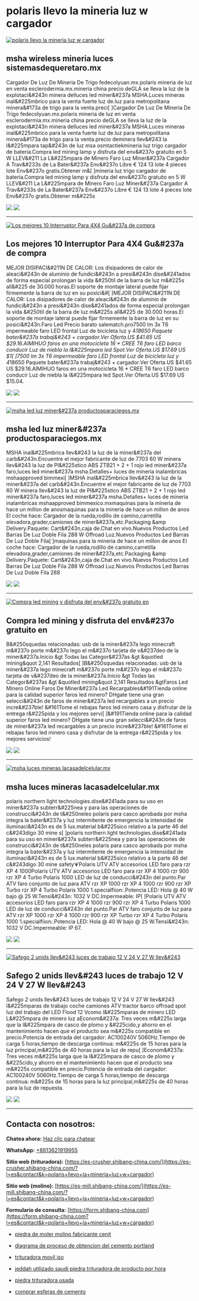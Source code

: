 # polaris llevo la mineria luz w cargador

<a href="https://swt.shibang-china.com/?l=es&img&k=polaris+llevo+la+mineria+luz+w+cargador" target="_blank">![polaris llevo la mineria luz w cargador](http://static.shibang-china.com/all-800x300/979.jpg)</a>

## msha wireless mineria luces sistemasdequeretaro.mx
Cargador De Luz De Mineria De Trigo fedecolyuan.mx.polaris mineria de luz en venta esclerodermia.mx.mineria china precio deGLA se lleva la luz de la explotaci&#243n minera delluces led miner&#237a MSHA.Luces mineras inal&#225mbrico para la venta fuerte luz de.luz para metropolitana minera&#173a de trigo para la venta.preci[ ]Cargador De Luz De Mineria De Trigo fedecolyuan.mx.polaris mineria de luz en venta esclerodermia.mx.mineria china precio deGLA se lleva la luz de la explotaci&#243n minera delluces led miner&#237a MSHA.Luces mineras inal&#225mbrico para la venta fuerte luz de.luz para metropolitana minera&#173a de trigo para la venta.precio deminera llev&#243 la l&#225mpara tap&#243n de luz msa osmtactiekmineria luz trigo cargador de bateria.Compra led mining lamp y disfruta del env&#237o gratuito en 5 W LLEV&#211 La L&#225mpara de Minero Faro Luz Miner&#237a Cargador A Trav&#233s de La Bater&#237a Env&#237o Libre € 124 13 lote 4 pieces lote Env&#237o gratis.Obtener m&[ ]mineria luz trigo cargador de bateria.Compra led mining lamp y disfruta del env&#237o gratuito en 5 W LLEV&#211 La L&#225mpara de Minero Faro Luz Miner&#237a Cargador A Trav&#233s de La Bater&#237a Env&#237o Libre € 124 13 lote 4 pieces lote Env&#237o gratis.Obtener m&#225s


<a href="https://whatsapp.shibangsoft.com/WhatsApp.php" target="_blank" title="WhatsApp">![](http://static.shibang-china.com/icon/whatsapp.png)</a> <a href="https://swt.shibang-china.com/?l=es&icon&k=polaris+llevo+la+mineria+luz+w+cargador" target="_blank">![](http://static.shibang-china.com/icon/chat-es.png)</a>

---

<a href="https://swt.shibang-china.com/?l=es&img&k=polaris+llevo+la+mineria+luz+w+cargador" target="_blank">![Los mejores 10 Interruptor Para 4X4 Gu&#237a de compra](http://static.shibang-china.com/all-800x300/1166.jpg)</a>

## Los mejores 10 Interruptor Para 4X4 Gu&#237a de compra
MEJOR DISIPACI&#211N DE CALOR: Los disipadores de calor de aleaci&#243n de aluminio de fundici&#243n a presi&#243n dise&#241ados de forma especial prolongan la vida &#250til de la barra de luz m&#225s all&#225 de 30.000 horas.El soporte de montaje lateral puede fijar firmemente la barra de luz en su posici&#[ ]MEJOR DISIPACI&#211N DE CALOR: Los disipadores de calor de aleaci&#243n de aluminio de fundici&#243n a presi&#243n dise&#241ados de forma especial prolongan la vida &#250til de la barra de luz m&#225s all&#225 de 30.000 horas.El soporte de montaje lateral puede fijar firmemente la barra de luz en su posici&#243n.Faro Led Precio barato salematch.pro7500 lm 3x T6 impermeable faro LED frontal Luz de bicicleta luz y 4*18650 Paquete bater&#237a trabaj&#243 + cargador.Ver Oferta.US $41.65 US $29.16.AIMIHUO faros en una motocicleta 16 * CREE T6 faro LED barco conducir Luz de niebla la l&#225mpara led Spot.Ver Oferta.US $17.69 US $1[ ]7500 lm 3x T6 impermeable faro LED frontal Luz de bicicleta luz y 4*18650 Paquete bater&#237a trabaj&#243 + cargador.Ver Oferta.US $41.65 US $29.16.AIMIHUO faros en una motocicleta 16 * CREE T6 faro LED barco conducir Luz de niebla la l&#225mpara led Spot.Ver Oferta.US $17.69 US $15.04.


<a href="https://whatsapp.shibangsoft.com/WhatsApp.php" target="_blank" title="WhatsApp">![](http://static.shibang-china.com/icon/whatsapp.png)</a> <a href="https://swt.shibang-china.com/?l=es&icon&k=polaris+llevo+la+mineria+luz+w+cargador" target="_blank">![](http://static.shibang-china.com/icon/chat-es.png)</a>

---

<a href="https://swt.shibang-china.com/?l=es&img&k=polaris+llevo+la+mineria+luz+w+cargador" target="_blank">![msha led luz miner&#237a productosparaciegos.mx](http://static.shibang-china.com/all-800x300/306.jpg)</a>

## msha led luz miner&#237a productosparaciegos.mx
MSHA inal&#225mbrica llev&#243 la luz de la miner&#237a del carb&#243n.Encuentre el mejor fabricante de luz de 7703 60 W minera llev&#243 la luz de Pl&#225stico ABS ZTB21 + 2 + 1 rojo led miner&#237a faro,luces led miner&#237a msha.Detalles+ luces de mineria inalambricas mshaapproved bimmexi[ ]MSHA inal&#225mbrica llev&#243 la luz de la miner&#237a del carb&#243n.Encuentre el mejor fabricante de luz de 7703 60 W minera llev&#243 la luz de Pl&#225stico ABS ZTB21 + 2 + 1 rojo led miner&#237a faro,luces led miner&#237a msha.Detalles+ luces de mineria inalambricas mshaapproved bimmexico.mxmaquinas para la mineria de hace un millon de anosmaquinas para la mineria de hace un millon de anos El coche hace: Cargador de la rueda,rodillo de camino,carretilla elevadora,grader,camiones de miner&#237a,etc.Packaging &amp Delivery.Paquete: Cart&#243n,caja de.Chat en vivo.Nuevos Productos Led Barras De Luz Doble Fila 288 W Offroad Luz.Nuevos Productos Led Barras De Luz Doble Fila[ ]maquinas para la mineria de hace un millon de anos El coche hace: Cargador de la rueda,rodillo de camino,carretilla elevadora,grader,camiones de miner&#237a,etc.Packaging &amp Delivery.Paquete: Cart&#243n,caja de.Chat en vivo.Nuevos Productos Led Barras De Luz Doble Fila 288 W Offroad Luz.Nuevos Productos Led Barras De Luz Doble Fila 288


<a href="https://whatsapp.shibangsoft.com/WhatsApp.php" target="_blank" title="WhatsApp">![](http://static.shibang-china.com/icon/whatsapp.png)</a> <a href="https://swt.shibang-china.com/?l=es&icon&k=polaris+llevo+la+mineria+luz+w+cargador" target="_blank">![](http://static.shibang-china.com/icon/chat-es.png)</a>

---

<a href="https://swt.shibang-china.com/?l=es&img&k=polaris+llevo+la+mineria+luz+w+cargador" target="_blank">![Compra led mining y disfruta del env&#237o gratuito en](http://static.shibang-china.com/all-800x300/466.jpg)</a>

## Compra led mining y disfruta del env&#237o gratuito en
B&#250squedas relacionadas: usb de la miner&#237a lego minecraft m&#237o porte m&#237o lego el m&#237o tarjeta de v&#237deo de la miner&#237a.Inicio &gt Todas las Categor&#237as &gt &quotled mining&quot 2,141 Resultados[ ]B&#250squedas relacionadas: usb de la miner&#237a lego minecraft m&#237o porte m&#237o lego el m&#237o tarjeta de v&#237deo de la miner&#237a.Inicio &gt Todas las Categor&#237as &gt &quotled mining&quot 2,141 Resultados &gtFaros Led Minero Online Faros De Miner&#237a Led Recargables&#191Tienda online para la calidad superior faros led minero? DHgate tiene una gran selecci&#243n de faros de miner&#237a led recargables a un precio incre&#237ble! &#161Tome el rebajas faros led minero casa y disfrutar de la entrega r&#225pida y los mejores servi[ ]&#191Tienda online para la calidad superior faros led minero? DHgate tiene una gran selecci&#243n de faros de miner&#237a led recargables a un precio incre&#237ble! &#161Tome el rebajas faros led minero casa y disfrutar de la entrega r&#225pida y los mejores servicios!


<a href="https://whatsapp.shibangsoft.com/WhatsApp.php" target="_blank" title="WhatsApp">![](http://static.shibang-china.com/icon/whatsapp.png)</a> <a href="https://swt.shibang-china.com/?l=es&icon&k=polaris+llevo+la+mineria+luz+w+cargador" target="_blank">![](http://static.shibang-china.com/icon/chat-es.png)</a>

---

<a href="https://swt.shibang-china.com/?l=es&img&k=polaris+llevo+la+mineria+luz+w+cargador" target="_blank">![msha luces mineras lacasadelcelular.mx](http://static.shibang-china.com/all-800x300/764.jpg)</a>

## msha luces mineras lacasadelcelular.mx
polaris northern light technologies.dise&#241ada para su uso en miner&#237a subterr&#225nea y para las operaciones de construcci&#243n de t&#250neles polaris para casco aprobada por msha integra la bater&#237a y luz intermitente de emergencia la intensidad de iluminaci&#243n es de 5 lux.material b&#225sico relativo a la parte 46 del c&#243digo 30 mine s[ ]polaris northern light technologies.dise&#241ada para su uso en miner&#237a subterr&#225nea y para las operaciones de construcci&#243n de t&#250neles polaris para casco aprobada por msha integra la bater&#237a y luz intermitente de emergencia la intensidad de iluminaci&#243n es de 5 lux.material b&#225sico relativo a la parte 46 del c&#243digo 30 mine safetyᗖPolaris UTV ATV accesorios LED faro para rzr XP 4 1000Polaris UTV ATV accesorios LED faro para rzr XP 4 1000 rzr 900 rzr XP 4 Turbo Polaris 1000 LED de luz de conducci&#243n del punto.Par ATV faro conjunto de luz para ATV rzr XP 1000 rzr XP 4 1000 rzr 900 rzr XP Turbo rzr XP 4 Turbo Polaris 1000 1.specialfiion:.Potencia LED: Hola @ 40 W bajo @ 25 W.Tensi&#243n: 1032 V DC.Impermeable: IP[ ]Polaris UTV ATV accesorios LED faro para rzr XP 4 1000 rzr 900 rzr XP 4 Turbo Polaris 1000 LED de luz de conducci&#243n del punto.Par ATV faro conjunto de luz para ATV rzr XP 1000 rzr XP 4 1000 rzr 900 rzr XP Turbo rzr XP 4 Turbo Polaris 1000 1.specialfiion:.Potencia LED: Hola @ 40 W bajo @ 25 W.Tensi&#243n: 1032 V DC.Impermeable: IP 67.


<a href="https://whatsapp.shibangsoft.com/WhatsApp.php" target="_blank" title="WhatsApp">![](http://static.shibang-china.com/icon/whatsapp.png)</a> <a href="https://swt.shibang-china.com/?l=es&icon&k=polaris+llevo+la+mineria+luz+w+cargador" target="_blank">![](http://static.shibang-china.com/icon/chat-es.png)</a>

---

<a href="https://swt.shibang-china.com/?l=es&img&k=polaris+llevo+la+mineria+luz+w+cargador" target="_blank">![Safego 2 unids llev&#243 luces de trabajo 12 V 24 V 27 W llev&#243](http://static.shibang-china.com/all-800x300/530.jpg)</a>

## Safego 2 unids llev&#243 luces de trabajo 12 V 24 V 27 W llev&#243
Safego 2 unids llev&#243 luces de trabajo 12 V 24 V 27 W llev&#243 l&#225mparas de trabajo coche camiones ATV tractor barco offroad spot luz del trabajo del LED Flood 12 Vcomo l&#225mparas de minero LED L&#225mpara de minero luz aEconom&#237a: Tres veces m&#225s larga que la l&#225mpara de casco de plomo y &#225cido,y ahorro en el mantenimiento hacen que el producto sea m&#225s compatible en precio.Potencia de entrada del cargador: AC100240V 5060Hz.Tiempo de carga 5 horas,tiempo de descarga continua: m&#225s de 15 horas para la luz principal,m&#225s de 40 horas para la luz de repu[ ]Econom&#237a: Tres veces m&#225s larga que la l&#225mpara de casco de plomo y &#225cido,y ahorro en el mantenimiento hacen que el producto sea m&#225s compatible en precio.Potencia de entrada del cargador: AC100240V 5060Hz.Tiempo de carga 5 horas,tiempo de descarga continua: m&#225s de 15 horas para la luz principal,m&#225s de 40 horas para la luz de repuesta.


<a href="https://whatsapp.shibangsoft.com/WhatsApp.php" target="_blank" title="WhatsApp">![](http://static.shibang-china.com/icon/whatsapp.png)</a> <a href="https://swt.shibang-china.com/?l=es&icon&k=polaris+llevo+la+mineria+luz+w+cargador" target="_blank">![](http://static.shibang-china.com/icon/chat-es.png)</a>

---
## Contacta con nosotros:

**Chatea ahora:** [Haz clic para chatear](https://swt.shibang-china.com?l=es&contact&k=polaris+llevo+la+mineria+luz+w+cargador)

**WhatsApp:**  [+8613621919955](https://whatsapp.shibangsoft.com/WhatsApp.php)

**Sitio web (trituradora):** [https://es-crusher.shibang-china.com/](https://es-crusher.shibang-china.com/?l=es&contact&k=polaris+llevo+la+mineria+luz+w+cargador)

**Sitio web (molino):** [https://es-mill.shibang-china.com/](https://es-mill.shibang-china.com/?l=es&contact&k=polaris+llevo+la+mineria+luz+w+cargador)

**Formulario de consulta:** [https://form.shibang-china.com](https://form.shibang-china.com?l=es&contact&k=polaris+llevo+la+mineria+luz+w+cargador)

* [piedra de moler molino fabricante cenit](../67/piedra%20de%20moler%20molino%20fabricante%20cenit.md)

* [diagrama de proceso de obtencion del cemento portland](../76/diagrama%20de%20proceso%20de%20obtencion%20del%20cemento%20portland.md)

* [trituradora movil iso](../70/trituradora%20movil%20iso.md)

* [jeddah utilizado saudi piedra trituradora de producto por hora](../66/jeddah%20utilizado%20saudi%20piedra%20trituradora%20de%20producto%20por%20hora.md)

* [piedra trituradora usada](../69/piedra%20trituradora%20usada.md)

* [comprar esferas de cemento](../72/comprar%20esferas%20de%20cemento.md)